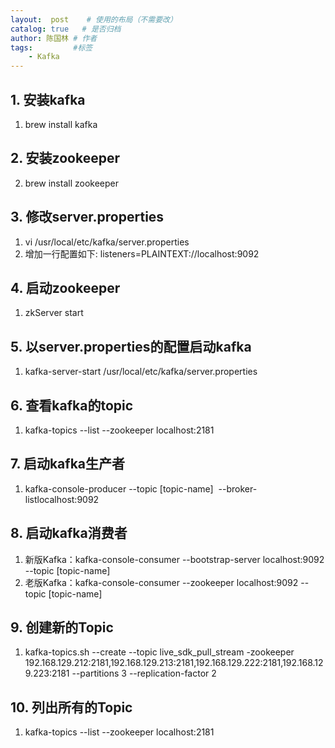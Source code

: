 ```yaml
---
layout:  post    # 使用的布局（不需要改）
catalog: true   # 是否归档
author: 陈国林 # 作者
tags:         #标签
    - Kafka
---
```


## 1. 安装kafka  
1. brew install kafka

## 2. 安装zookeeper  
2. brew install zookeeper

## 3. 修改server.properties  
1. vi /usr/local/etc/kafka/server.properties  
2. 增加一行配置如下: listeners=PLAINTEXT://localhost:9092

## 4. 启动zookeeper  
1. zkServer start

## 5. 以server.properties的配置启动kafka  
1. kafka-server-start /usr/local/etc/kafka/server.properties

## 6. 查看kafka的topic  
1. kafka-topics --list --zookeeper localhost:2181

## 7. 启动kafka生产者  
1. kafka-console-producer --topic [topic-name]  --broker-listlocalhost:9092

## 8. 启动kafka消费者  
1. 新版Kafka：kafka-console-consumer --bootstrap-server localhost:9092 --topic [topic-name]  
2. 老版Kafka：kafka-console-consumer --zookeeper localhost:9092 --topic [topic-name]

## 9. 创建新的Topic  
1. kafka-topics.sh --create --topic live_sdk_pull_stream -zookeeper 192.168.129.212:2181,192.168.129.213:2181,192.168.129.222:2181,192.168.129.223:2181 --partitions 3 --replication-factor 2

## 10. 列出所有的Topic  
1. kafka-topics --list --zookeeper localhost:2181
